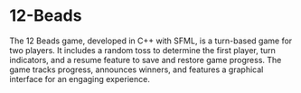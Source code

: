 # 12-Beads
The 12 Beads game, developed in C++ with SFML, is a turn-based game for two players. It includes a random toss to determine the first player, turn indicators, and a resume feature to save and restore game progress. The game tracks progress, announces winners, and features a graphical interface for an engaging experience.
